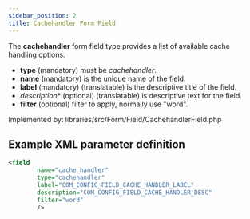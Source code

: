 ```yaml
---
sidebar_position: 2
title: Cachehandler Form Field
---
```




The **cachehandler** form field type provides a list of available cache handling options.

-   **type** (mandatory) must be *cachehandler*.
-   **name** (mandatory) is the unique name of the field.
-   **label** (mandatory) (translatable) is the descriptive title of the
    field.
-  *description** (optional) (translatable) is descriptive text for the field.
-   **filter** (optional) filter to apply, normally use "word".

Implemented by: libraries/src/Form/Field/CachehandlerField.php

## Example XML parameter definition

```xml
<field
        name="cache_handler"
        type="cachehandler"
        label="COM_CONFIG_FIELD_CACHE_HANDLER_LABEL"
        description="COM_CONFIG_FIELD_CACHE_HANDLER_DESC"
        filter="word"
        />
```